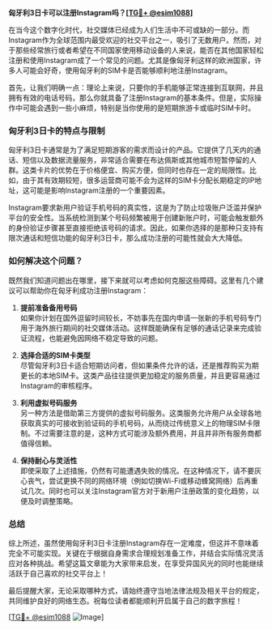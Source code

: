 **匈牙利3日卡可以注册Instagram吗？[[TG💪+ @esim1088](https://t.me/s/esim1088)]**

在当今这个数字化时代，社交媒体已经成为人们生活中不可或缺的一部分。而Instagram作为全球范围内最受欢迎的社交平台之一，吸引了无数用户。然而，对于那些经常旅行或者希望在不同国家使用移动设备的人来说，能否在其他国家轻松注册和使用Instagram成了一个常见的问题。尤其是像匈牙利这样的欧洲国家，许多人可能会好奇，使用匈牙利的SIM卡是否能够顺利地注册Instagram。

首先，让我们明确一点：理论上来说，只要你的手机能够正常连接到互联网，并且拥有有效的电话号码，那么你就具备了注册Instagram的基本条件。但是，实际操作中可能会遇到一些小麻烦，特别是当你使用的是短期旅游卡或临时SIM卡时。

### 匈牙利3日卡的特点与限制

匈牙利3日卡通常是为了满足短期游客的需求而设计的产品。它提供了几天内的通话、短信以及数据流量服务，非常适合需要在布达佩斯或其他城市短暂停留的人群。这类卡片的优势在于价格便宜、购买方便，但同时也存在一定的局限性。比如，由于其有效期较短，很多运营商可能不会为这样的SIM卡分配长期稳定的IP地址，这可能是影响Instagram注册的一个重要因素。

Instagram要求新用户验证手机号码的真实性，这是为了防止垃圾账户泛滥并保护平台的安全性。当系统检测到某个号码频繁被用于创建新账户时，可能会触发额外的身份验证步骤甚至直接拒绝该号码的请求。因此，如果你选择的是那种只支持有限次通话和短信功能的匈牙利3日卡，那么成功注册的可能性就会大大降低。

### 如何解决这个问题？

既然我们知道问题出在哪里，接下来就可以考虑如何克服这些障碍。这里有几个建议可以帮助你在匈牙利成功注册Instagram：

1. **提前准备备用号码**  
   如果你计划在国外逗留时间较长，不妨事先在国内申请一张新的手机号码专门用于海外旅行期间的社交媒体活动。这样既能确保有足够的通话记录来完成验证流程，也能避免因网络不稳定导致的问题。

2. **选择合适的SIM卡类型**  
   尽管匈牙利3日卡适合短期访问者，但如果条件允许的话，还是推荐购买为期更长的本地SIM卡。这类产品往往提供更加稳定的服务质量，并且更容易通过Instagram的审核程序。

3. **利用虚拟号码服务**  
   另一种方法是借助第三方提供的虚拟号码服务。这类服务允许用户从全球各地获取真实的可接收到验证码的手机号码，从而绕过传统意义上的物理SIM卡限制。不过需要注意的是，这种方式可能涉及额外费用，并且并非所有服务商都值得信赖。

4. **保持耐心与灵活性**  
   即使采取了上述措施，仍然有可能遭遇失败的情况。在这种情况下，请不要灰心丧气，尝试更换不同的网络环境（例如切换Wi-Fi或移动蜂窝网络）后再重试几次。同时也可以关注Instagram官方对于新用户注册政策的变化趋势，以便及时调整策略。

### 总结

综上所述，虽然使用匈牙利3日卡注册Instagram存在一定难度，但这并不意味着完全不可能实现。关键在于根据自身需求合理规划准备工作，并结合实际情况灵活应对各种挑战。希望这篇文章能为大家带来启发，在享受异国风光的同时也能继续活跃于自己喜欢的社交平台上！

最后提醒大家，无论采取哪种方式，请始终遵守当地法律法规及相关平台的规定，共同维护良好的网络生态。祝每位读者都能顺利开启属于自己的数字旅程！

[[TG💪+ @esim1088](https://t.me/s/esim1088) ![Image](https://i.postimg.cc/4NQfJmqS/Snipaste-2025-05-13-00-14-12.png)]